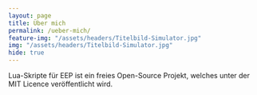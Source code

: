 ```yaml
---
layout: page
title: Über mich
permalink: /ueber-mich/
feature-img: "/assets/headers/Titelbild-Simulator.jpg"
img: "/assets/headers/Titelbild-Simulator.jpg"
hide: true
---
```


Lua-Skripte für EEP ist ein freies Open-Source Projekt, welches unter der
MIT Licence veröffentlicht wird.
